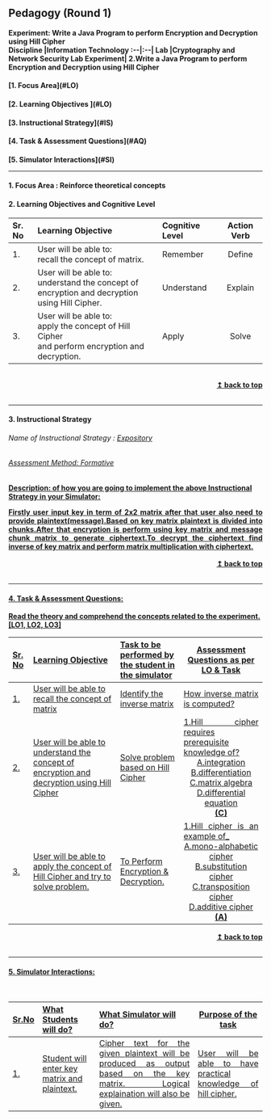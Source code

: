 ## Pedagogy (Round 1)
<b>Experiment: Write a Java Program to perform Encryption and Decryption using Hill Cipher <a name="top"></a> <br>
<b>Discipline |<b>Information Technology
:--|:--|
<b> Lab |<b>Cryptography and Network Security Lab
<b> Experiment|<b> 2.Write a Java Program to perform Encryption and Decryption using Hill Cipher


<h4> [1. Focus Area](#LO)
<h4> [2. Learning Objectives ](#LO)
<h4> [3. Instructional Strategy](#IS)
<h4> [4. Task & Assessment Questions](#AQ)
<h4> [5. Simulator Interactions](#SI)
<hr>

<a name="LO"></a>
#### 1. Focus Area : Reinforce theoretical concepts

#### 2. Learning Objectives and Cognitive Level


Sr. No |	Learning Objective	| Cognitive Level | Action Verb
:--|:--|:--|:-:
1.| User will be able to: <br>recall the concept of matrix.|Remember|Define
2.| User will be able to: <br>understand the concept of encryption and decryption <br>using Hill Cipher.|Understand |Explain
3.| User will be able to: <br>apply the concept of Hill Cipher <br> and perform encryption and decryption.|Apply |Solve
<br/>
<div align="right">
    <b><a href="#top">↥ back to top</a></b>
</div>
<br/>
<hr>

<a name="IS"></a>
#### 3. Instructional Strategy
###### Name of Instructional Strategy  :    <u> Expository
###### Assessment Method: Formative

<u> <b>Description: </b> of how you are going to implement the above Instructional Strategy in your Simulator: </u>
<br>
<div align="justify">
Firstly user input key in term of 2x2 matrix after that user also need to provide plaintext(message).Based on key matrix plaintext is divided into chunks.After that encryption is perform using key matrix and message chunk matrix to generate ciphertext.To decrypt the ciphertext find inverse of key matrix and perform matrix multiplication with ciphertext.</div> 

<br/>
<div align="right">
    <b><a href="#top">↥ back to top</a></b>
</div>
<br/>
<hr>

<a name="AQ"></a>
#### 4. Task & Assessment Questions:

Read the theory and comprehend the concepts related to the experiment. [LO1, LO2, LO3]
<br>

Sr. No |	Learning Objective	| Task to be performed by <br> the student  in the simulator | Assessment Questions as per LO & Task
:--|:--|:--|:-:
1.|User will be able to recall the concept of matrix| Identify the inverse matrix|<div align="justify">How inverse matrix is computed?</div>
2.|User will be able to understand the concept of encryption and decryption using Hill Cipher| Solve problem based on Hill Cipher|<div align="justify">1.Hill cipher requires prerequisite knowledge of?</div><div align="centre">A.integration<br>B.differentiation<br>C.matrix algebra<br>D.differential equation </b> <br> <b>(C)</b></div>
3.|User will be able to apply the concept of Hill Cipher and try to solve problem.|To Perform Encryption & Decryption.|<div align="justify">1.Hill cipher is an example of_<br></div> <div align="centre">A.mono-alphabetic cipher <br> </div> <div align="centre">B.substitution cipher <br></div> <div align="centre">C.transposition cipher <br></div> <div align="centre">D.additive cipher </b> <br> <b>(A)</b></div>

<div align="right">
    <b><a href="#top">↥ back to top</a></b>
</div>
<br/>
<hr>

<a name="SI"></a>

#### 5. Simulator Interactions:
<br>

Sr.No | What Students will do? |	What Simulator will do?	| Purpose of the task
:--|:--|:--|:--:
1.| Student will enter key matrix and plaintext. |<div align="justify">Cipher text for the given plaintext will be produced as output based on the key matrix. Logical explaination will also be given.</div>|<div align="justify">User will be able to have practical knowledge of hill cipher.</div>

